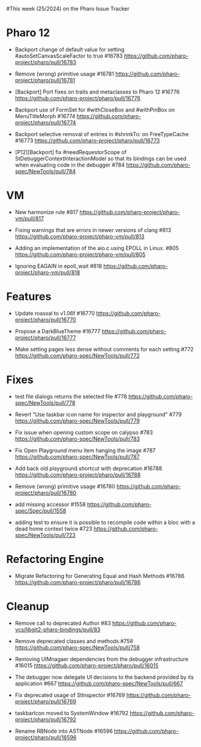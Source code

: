 #This week (25/2024) on the Pharo Issue Tracker


# Pharo 12

- Backport change of default value for setting #autoSetCanvasScaleFactor to true #16783
	https://github.com/pharo-project/pharo/pull/16783
	
- Remove (wrong) primitive usage #16781
	https://github.com/pharo-project/pharo/pull/16781
	
- [Backport] Port fixes on traits and metaclasses to Pharo 12 #16776
	https://github.com/pharo-project/pharo/pull/16776
	
- Backport use of FormSet for #withCloseBox and #withPinBox on MenuTitleMorph #16774
	https://github.com/pharo-project/pharo/pull/16774
	
- Backport selective removal of entries in #shrinkTo: on FreeTypeCache #16773
	https://github.com/pharo-project/pharo/pull/16773
	
- [P12][Backport] fix #needRequestorScope of StDebuggerContextInteractionModel so that its bindings can be used when evaluating code in the debugger #784
	https://github.com/pharo-spec/NewTools/pull/784

# VM

- New harmonize rule #817
	https://github.com/pharo-project/pharo-vm/pull/817
	
- Fixing warnings that are errors in newer versions of clang #813
	https://github.com/pharo-project/pharo-vm/pull/813
	
- Adding an implementation of the aio.c using EPOLL in Linux. #805
	https://github.com/pharo-project/pharo-vm/pull/805
	
- Ignoring EAGAIN in epoll_wait #818
	https://github.com/pharo-project/pharo-vm/pull/818

# Features

- Update roassal to v1.06f #16770
	https://github.com/pharo-project/pharo/pull/16770

- Propose a DarkBlueTheme #16777
	https://github.com/pharo-project/pharo/pull/16777
	
- Make setting pages less dense without comments for each setting #772
	https://github.com/pharo-spec/NewTools/pull/772

# Fixes

- test file dialogs returns the selected file #778
	https://github.com/pharo-spec/NewTools/pull/778

- Revert "Use taskbar icon name for inspector and playground" #779
	https://github.com/pharo-spec/NewTools/pull/779

- Fix issue when opening custom scope on calypso #783
	https://github.com/pharo-spec/NewTools/pull/783

- Fix Open Playground menu item hanging the image #787
	https://github.com/pharo-spec/NewTools/pull/787

- Add back old playground shortcut with deprecation #16788
	https://github.com/pharo-project/pharo/pull/16788
	
- Remove (wrong) primitive usage #16780
	https://github.com/pharo-project/pharo/pull/16780
	
- add missing accessor #1558
	https://github.com/pharo-spec/Spec/pull/1558

- adding test to ensure it is possible to recompile code within a bloc with a dead home context twice #723
	https://github.com/pharo-spec/NewTools/pull/723


# Refactoring Engine

- Migrate Refactoring for Generating Equal and Hash Methods #16786
	https://github.com/pharo-project/pharo/pull/16786


# Cleanup

- Remove call to deprecated Author #83
	https://github.com/pharo-vcs/libgit2-pharo-bindings/pull/83

- Remove deprecated classes and methods #758
	https://github.com/pharo-spec/NewTools/pull/758

- Removing UIMnagaer dependencies from the debugger infrastructure #16015
	https://github.com/pharo-project/pharo/pull/16015
	
- The debugger now delegate UI decisions to the backend provided by its application #667
	https://github.com/pharo-spec/NewTools/pull/667

- Fix deprecated usage of StInspector #16769
	https://github.com/pharo-project/pharo/pull/16769

- taskbarIcon moved to SystemWindow #16792
	https://github.com/pharo-project/pharo/pull/16792
	
- Rename RBNode into ASTNode #16596
	https://github.com/pharo-project/pharo/pull/16596